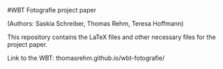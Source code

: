 #WBT Fotografie project paper

(Authors: Saskia Schreiber, Thomas Rehm, Teresa Hoffmann)

This repository contains the LaTeX files and other necessary files for the project paper.

Link to the WBT: thomasrehm.github.io/wbt-fotografie/

